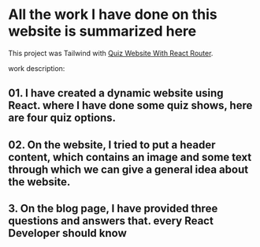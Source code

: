 # All the work I have done on this website is summarized here

This project was Tailwind with [Quiz Website With React Router](https://09-quiz-website-with-react-router.netlify.app/).

work description:

## 01. I have created a dynamic website using React. where I have done some quiz shows, here are four quiz options.

## 02. On the website, I tried to put a header content, which contains an image and some text through which we can give a general idea about the website.

## 3. On the blog page, I have provided three questions and answers that. every React Developer should know